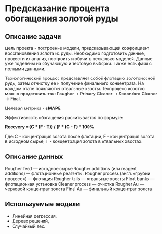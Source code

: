 # Предсказание процента обогащения золотой руды

## Описание задачи

Цель проекта - построение модели, предсказывающей коэффициент восстановления золота из руды. Необходимо подготовить данные, провести их анализ, построить и обучить несколько моделей.
Данные уже поделены на обучающую и тестовую выборки. Также есть файл с полными данными. 

Технологический процесс представляет собой флотацию золотоносной руды, затем отчистку ее и получение финального концентрата. На каждом этапе появляются отвальные хвосты. Техпроцесс коротко можно представить так:
Rougher -> Primary Cleaner -> Secondare Cleaner -> Final.

Целевая метрика - **sMAPE**. 

Эффективность обогащения расчитывается по формуле:

**Recovery = (C * (F - T)) / (F * (C - T) * 100%**

Где: 
С - концентрация золота после флотации,
F - концентрация золота в исходном сырье,
T - концентрация золота в отвальных хвостах.

## Описание данных

Rougher feed — исходное сырье
Rougher additions (или reagent additions) — флотационные реагенты.
Rougher process (англ. «грубый процесс») — флотация
Rougher tails — отвальные хвосты
Float banks — флотационная установка
Cleaner process — очистка
Rougher Au — черновой концентрат золота
Final Au — финальный концентрат золота

## Используемые модели

 - Линейная регрессия,
 - Дерево решений, 
 - Случайный лес.
